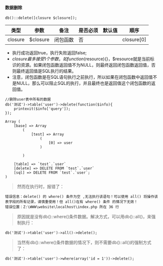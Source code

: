 #### 数据删除

```
db()::delete([closure $closure]);
```


|类型|	参数|	备注|	是否必须|	默认值|	顺序|
|:-----------:| ---------- | --- | --- | --- | --- |
|closure|	$closure|	闭包函数|	否|	|closure[0]|	


- 执行成功返回true，执行失败返回false;
- $closure 最多接受1个参数，如function($resource){}，$resource就是当前标识的资源。如果闭包函数返回值不为NULL，则最终返回闭包函数返回值，否则最终返回值是SQL执行的结果。
- 注意，闭包函数是在SQL语句执行之前执行，所以如果在闭包函数中返回值不是NULL，那么可以阻止SQL的执行，并且最终也是返回值这个闭包函数的返回值。



```
//删除user表中所有的数据
db('测试')->table('user')->delete(function($info){
	printexit($info['query']);
});
```


```
Array (
    [base] => Array
        (
            [test] => Array
                (
                    [0] => user
                )

        )

    [table] => `test`.`user`
    [delete] => DELETE FROM `test`.`user`
    [sql] => DELETE FROM `test`.`user`;
)
```




> 然而在执行时，报错了：

```
错误信息：delete() 的 where() 条件为空 ,无法执行该语句！可以使用 all() 将操作该表字段的所有记录，请慎重使用！但 all()在有 where() 条件 的情况下无效！
错误位置：Z:\WWW\website\localhost\index.php 所在 36 行
```

> 原因就是没有db()::where()条件数据。解决方式，可以用db()::all()，来强制执行：


```
db('测试')->table('user')->all()->delete();
```

> 当然有db()::where()条件数据的情况下，则不需要db()::all()的强制方式了：


```
db('测试')->table('user')->where(array('id = 1'))->delete();
```


